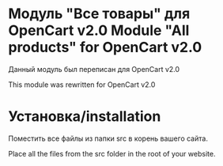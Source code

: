 # Модуль "Все товары" для OpenCart v2.0 Module "All products" for OpenCart v2.0

Данный модуль был переписан для OpenCart v2.0

This module was rewritten for OpenCart v2.0

# Установка/installation

Поместить все файлы из папки src в корень вашего сайта.

Place all the files from the src folder in the root of your website.